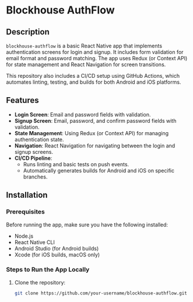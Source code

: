 # Blockhouse AuthFlow

## Description
`blockhouse-authflow` is a basic React Native app that implements authentication screens for login and signup. It includes form validation for email format and password matching. The app uses Redux (or Context API) for state management and React Navigation for screen transitions.

This repository also includes a CI/CD setup using GitHub Actions, which automates linting, testing, and builds for both Android and iOS platforms.

## Features
- **Login Screen**: Email and password fields with validation.
- **Signup Screen**: Email, password, and confirm password fields with validation.
- **State Management**: Using Redux (or Context API) for managing authentication state.
- **Navigation**: React Navigation for navigating between the login and signup screens.
- **CI/CD Pipeline**:
  - Runs linting and basic tests on push events.
  - Automatically generates builds for Android and iOS on specific branches.
  
## Installation

### Prerequisites
Before running the app, make sure you have the following installed:

- Node.js
- React Native CLI
- Android Studio (for Android builds)
- Xcode (for iOS builds, macOS only)

### Steps to Run the App Locally

1. Clone the repository:
   ```bash
   git clone https://github.com/your-username/blockhouse-authflow.git
